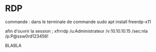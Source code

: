 # RDP

commande : dans le terminale de commande sudo apt install freerdp-x11

afin d'ouvrir la session ; xfrrrdp /u:Administrateur /v:10.10.10.15 /sec:nla /p:P@ssw0rd123456!

BLABLA 